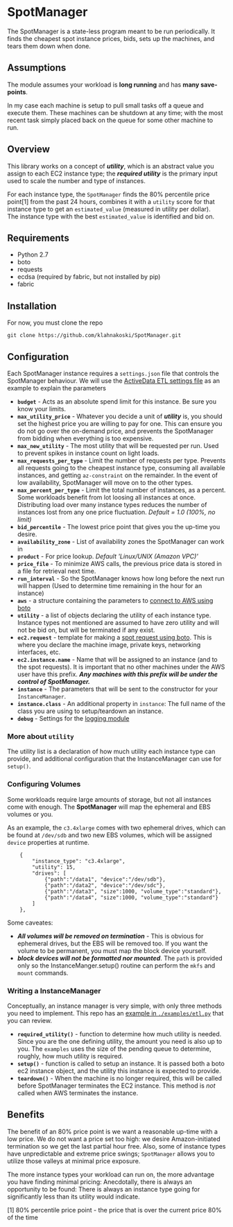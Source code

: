 
# SpotManager

The SpotManager is a state-less program meant to be run periodically.  It 
finds the cheapest spot instance prices, bids, sets up the machines, and 
tears them down when done.

## Assumptions

The module assumes your workload is **long running** and has 
**many save-points**.    

In my case each machine is setup to pull small tasks off a queue and 
execute them.  These machines can be shutdown at any time; with the most 
recent task simply placed back on the queue for some other machine to run.   

## Overview


This library works on a concept of ***utility***, which is an abstract value 
you assign to each EC2 instance type; the ***required utility*** is the 
primary input used to scale the number and type of instances. 

For each instance type, the `SpotManager` finds the 80% percentile price 
point[1] from the past 24 hours, combines it with a `utility` score for that 
instance type to get an `estimated_value` (measured in utility per dollar).  
The instance type with the best `estimated_value` is identified and bid on.

## Requirements

* Python 2.7
* boto
* requests
* ecdsa (required by fabric, but not installed by pip)
* fabric

## Installation

For now, you must clone the repo

	git clone https://github.com/klahnakoski/SpotManager.git

## Configuration

Each SpotManager instance requires a `settings.json` file that controls the 
SpotManager behaviour.  We will use the [ActiveData ETL settings file](examples/config/etl_settings.json) 
as an example to explain the parameters

	
* **`budget`** - Acts as an absolute spend limit for this instance.  Be sure 
you know your limits.
* **`max_utility_price`** - Whatever you decide a unit of ***utility*** is, 
you should set the highest price you are willing to pay for one.  This can 
ensure you do not go over the on-demand price, and prevents the SpotManager 
from bidding when everything is too expensive.
* **`max_new_utility`** - The most utility that will be requested per run. Used to prevent spikes in instance count on light loads.
* **`max_requests_per_type`** - Limit the number of requests per type.  Prevents all requests going to the cheapest instance type, consuming all available instances, and getting `az-constraint` on the remainder.  In the event of low availability, SpotManager will move on to the other types.
* **`max_percent_per_type`** - Limit the total number of instances, as a percent.  Some workloads benefit from lot loosing all instances at once.  Distributing load over many instance types reduces the number of instances lost from any one price fluctuation.  *Default = 1.0 (100%, no limit)*
* **`bid_percentile`** - The lowest price point that gives you the up-time you desire.
* **`availability_zone`** - List of availability zones the SpotManager can work in 
* **`product`** - For price lookup.  *Default 'Linux/UNIX (Amazon VPC)'*
* **`price_file`** - To minimize AWS calls, the previous price data is stored 
in a file for retrieval next time.
* **`run_interval`** - So the SpotManager knows how long before the next run will happen (Used to determine time remaining in the hour for an instance) 
* **`aws`** - a structure containing the parameters to [connect to AWS using boto](http://boto.readthedocs.org/en/latest/ref/ec2.html#boto.ec2.connection.EC2Connection)
* **`utility`** - a list of objects declaring the utility of each instance 
type.  Instance types not mentioned are assumed to have zero utility and 
will not be bid on, but will be terminated if any exist. 
* **`ec2.request`** - template for making a [spot request using boto](http://boto.readthedocs.org/en/latest/ref/ec2.html#boto.ec2.connection.EC2Connection.request_spot_instances). This is where you declare the machine image, private keys, networking interfaces, etc.
* **`ec2.instance.name`** - Name that will be assigned to an instance (and 
to the spot requests).  It is important that no other machines under the AWS 
user have this prefix.  ***Any machines with this prefix will be under the 
control of SpotManager.***    
* **`instance`** -  The parameters that will be sent to the constructor for
your `InstanceManager`. 
* **`instance.class`** - An additional property in `instance`: The full name 
of the class you are using to setup/teardown an instance.
* **`debug`** - Settings for the [logging module](https://github.com/klahnakoski/SpotManager/blob/master/pyLibrary/debugs/README.md#configuration)

### More about `utility`

The utility list is a declaration of how much utility each instance type can 
provide, and  additional configuration that the InstanceManager can use for 
`setup()`.

### Configuring Volumes

Some workloads require large amounts of storage, but not all instances come 
with enough.  The **SpotManager** will map the ephemeral and EBS volumes or 
you.

As an example, the `c3.4xlarge` comes with two ephemeral drives, which can 
be found at `/dev/sdb` and two new EBS volumes, which will be assigned 
`device` properties at runtime.

		{
			"instance_type": "c3.4xlarge",
			"utility": 15,
			"drives": [
				{"path":"/data1", "device":"/dev/sdb"},
				{"path":"/data2", "device":"/dev/sdc"},
				{"path":"/data3", "size":1000, "volume_type":"standard"},
				{"path":"/data4", "size":1000, "volume_type":"standard"}
			]
		},

Some caveates:

* ***All volumes will be removed on termination*** - This is obvious for 
ephemeral drives, but the EBS will be removed too.  If you want the volume 
to be permanent, you must map the block device yourself.
* ***block devices will not be formatted nor mounted***.  The `path` is 
provided only so the InstanceManger.setup() routine can perform the `mkfs` 
and `mount` commands.

### Writing a InstanceManager

Conceptually, an instance manager is very simple, with only three methods 
you need to implement.  This repo has an [example in `./examples/etl.py`](https://github.com/klahnakoski/SpotManager/blob/master/examples/etl.py) 
that you can review. 

* **`required_utility()`** - function to determine how much utility is 
needed.  Since you are the one defining utility, the amount you need is 
also up to you.  The `examples` uses the size of the pending queue to 
determine, roughly, how much utility is required.
* **`setup()`** - function is called to setup an instance.  It is passed 
both a boto ec2 instance object, and the utility this instance is 
expected to provide. 
* **`teardown()`** - When the machine is no longer required, this will be 
called before SpotManager terminates the EC2 instance.  This method is 
*not* called when AWS terminates the instance.  


## Benefits

The benefit of an 80% price point is we want a reasonable up-time with a low 
price.  We do not want a price set too high: we desire Amazon-initiated 
termination so we get the last partial hour free.  Also, some of instance 
types have unpredictable and extreme price swings; `SpotManager` allows you 
to utilize those valleys at minimal price exposure.

The more instance types your workload can run on, the more advantage you have 
finding minimal pricing:  Anecdotally, there is always an opportunity to be 
found: There is always an instance type going for significantly less than 
its utility would indicate.


[1] 80% percentile price point - the price that is over the current price 80% 
of the time

